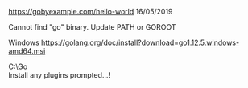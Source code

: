 https://gobyexample.com/hello-world
16/05/2019

Cannot find "go" binary. Update PATH or GOROOT


Windows
https://golang.org/doc/install?download=go1.12.5.windows-amd64.msi

C:\Go\
Install any plugins prompted...!